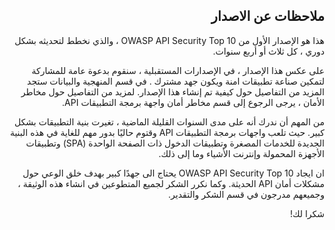 <h2 dir='rtl' align='right'>ملاحظات عن الاصدار </h2>

<p dir='rtl' align='right'> هذا هو الإصدار الأول من OWASP API Security Top 10 ، والذي نخطط لتحديثه بشكل دوري ، كل ثلاث أو أربع سنوات.

<p dir='rtl' align='right'> على عكس هذا الإصدار ، في الإصدارات المستقبلية ، سنقوم بدعوة عامة للمشاركة لتمكين صناعة تطبيقات امنة ويكون جهد مشترك . في قسم المنهجية والبيانات ستجد المزيد من التفاصيل حول كيفية تم إنشاء هذا الإصدار. لمزيد من التفاصيل حول مخاطر الأمان ، يرجى الرجوع إلى قسم مخاطر أمان واجهة برمجة التطبيقات API.
<p dir='rtl' align='right'> من المهم أن ندرك أنه على مدى السنوات القليلة الماضية ، تغيرت بنية التطبيقات بشكل كبير. حيث تلعب واجهات برمجة التطبيقات API  وقتوم حاليًا بدور مهم للغاية في هذه البنية الجديدة للخدمات المصغرة وتطبيقات الدخول ذات الصفحة الواحدة (SPA) وتطبيقات الأجهزة المحمولة وإنترنت الأشياء وما إلى ذلك.
<p dir='rtl' align='right'> ان ايجاد OWASP API Security Top 10  يحتاج الى جهدًا كبير بهدف خلق الوعي حول مشكلات أمان API الحديثة. وكما نكرر الشكر لجميع المتطوعين في انشاء هذه الوثيقة ، وجميعهم مدرجون في قسم الشكر والتقدير. 
   
<p dir='rtl' align='right'> شكرا لك!

[1]: ./0xd0-about-data.md
[2]: ./0x10-api-security-risks.md
[3]: ./0xd1-acknowledgments.md
